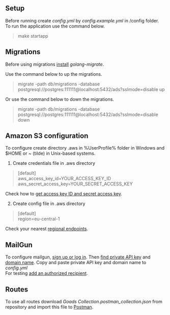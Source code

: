 ## Setup
Before running create *config.yml* by *config.example.yml* in /config folder. <br>
To run the application use the command below.
> make startapp


## Migrations
Before using migrations [install](https://github.com/golang-migrate/migrate/blob/master/cmd/migrate/README.md) *golang-migrate*. <br>

Use the command below to up the migrations.
> migrate -path db/migrations -database postgresql://postgres:111111@localhost:5432/ads?sslmode=disable up

Or use the command below to down the migrations.
> migrate -path db/migrations -database postgresql://postgres:111111@localhost:5432/ads?sslmode=disable down


## Amazon S3 configuration
To configure create directory .aws in %UserProfile% folder in Windows and $HOME or ~ (tilde) in Unix-based systems.

1. Create credentials file in .aws directory
> [default] <br>
> aws_access_key_id=YOUR_ACCESS_KEY_ID <br>
> aws_secret_access_key=YOUR_SECRET_ACCESS_KEY

Check how to [get access key ID and secret access key](https://docs.aws.amazon.com/cli/latest/userguide/cli-configure-quickstart.html#cli-configure-quickstart-creds). 

2. Create config file in .aws directory
> [default] <br>
> region=eu-central-1

Check your nearest [regional endpoints](https://docs.aws.amazon.com/general/latest/gr/rande.html).

## MailGun
To configure mailgun, [sign up or log in](https://www.mailgun.com). Then [find private API key](https://help.mailgun.com/hc/en-us/articles/203380100-Where-Can-I-Find-My-API-Key-and-SMTP-Credentials-) and [domain name](https://beta.mailgun.com/mg/dashboard).
Copy and paste private API key and domain name to *config.yml* <br>
For testing [add an authorized recipient](https://help.mailgun.com/hc/en-us/articles/217531258-Authorized-Recipients).


## Routes
To use all routes download *Goads Collection.postman_collection.json* from repository and import this file to [Postman](https://www.postman.com).
